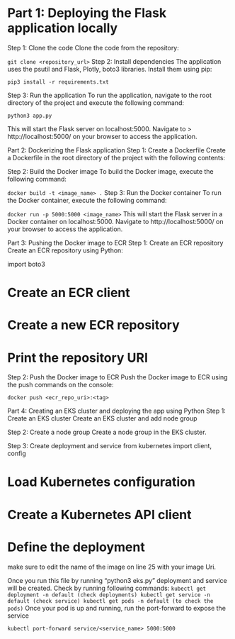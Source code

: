 # Part 1: Deploying the Flask application locally
Step 1: Clone the code
Clone the code from the repository:

`git clone <repository_url>`
Step 2: Install dependencies
The application uses the psutil and Flask, Plotly, boto3 libraries. Install them using pip:

`pip3 install -r requirements.txt`

Step 3: Run the application
To run the application, navigate to the root directory of the project and execute the following command:

`python3 app.py`

This will start the Flask server on localhost:5000. Navigate to > http://localhost:5000/ on your browser to access the application.

Part 2: Dockerizing the Flask application
Step 1: Create a Dockerfile
Create a Dockerfile in the root directory of the project with the following contents:

Step 2: Build the Docker image
To build the Docker image, execute the following command:

`docker build -t <image_name> .`
Step 3: Run the Docker container
To run the Docker container, execute the following command:

`docker run -p 5000:5000 <image_name>`
This will start the Flask server in a Docker container on localhost:5000. Navigate to http://localhost:5000/ on your browser to access the application.

Part 3: Pushing the Docker image to ECR
Step 1: Create an ECR repository
Create an ECR repository using Python:

import boto3

# Create an ECR client


# Create a new ECR repository


# Print the repository URI

Step 2: Push the Docker image to ECR
Push the Docker image to ECR using the push commands on the console:

`docker push <ecr_repo_uri>:<tag>`

Part 4: Creating an EKS cluster and deploying the app using Python
Step 1: Create an EKS cluster
Create an EKS cluster and add node group

Step 2: Create a node group
Create a node group in the EKS cluster.

Step 3: Create deployment and service
from kubernetes import client, config

# Load Kubernetes configuration

# Create a Kubernetes API client


# Define the deployment
make sure to edit the name of the image on line 25 with your image Uri.

Once you run this file by running “python3 eks.py” deployment and service will be created.
Check by running following commands:
`kubectl get deployment -n default (check deployments)
kubectl get service -n default (check service)
kubectl get pods -n default (to check the pods)`
Once your pod is up and running, run the port-forward to expose the service

`kubectl port-forward service/<service_name> 5000:5000`
